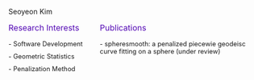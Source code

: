 
<style>
  /* 부모 <ul>에 flexbox 적용 */
  ul {
    display: flex;
    list-style-type: none; /* 기본 점 제거 */
    padding: 0; /* 기본 여백 제거 */
    margin: 0;
    gap: 20px; /* 항목 사이 간격 */
  }

  li {
    flex: 1; /* 각 li 요소를 동일 비율로 확장 */
    max-width: 300px; /* li 요소의 최대 너비 고정 */
    word-wrap: break-word; /* 긴 단어 줄바꿈 */
    overflow-wrap: break-word; /* 추가적인 줄바꿈 지원 */
  }

  li:first-child {
    flex: 1; /* Research Interests는 기본 크기 */
    max-width: 200px; /* 최대 너비 제한 */
  }

  li:last-child {
    flex: 2; /* Publications 칸을 더 크게 */
    max-width: 600px; /* 최대 너비 제한 */
  }

  .spn5 {
    display: block; /* 텍스트를 한 줄로 */
    margin-bottom: 10px;
    color: hsl(266, 91%, 37%);
    font-size: 1rem;
  }

  .my-enumerate {
    margin: 0; /* 기본 여백 제거 */
    padding: 5px 0; /* 약간의 패딩 */
    word-wrap: break-word; /* 긴 단어 줄바꿈 */
    overflow-wrap: break-word; /* 추가적인 줄바꿈 지원 */
    white-space: normal; /* 기본 줄바꿈 동작 활성화 */
    font-size: 0.8rem;
  }

  .nested {
    padding-left: 15px; /* 중첩된 목록은 들여쓰기 */
  }
</style>



<span class="spn3">Seoyeon Kim</span>

<ul>
  <li>
    <span class="spn5">Research Interests</span>
    <p class="my-enumerate">
    - Software Development
    </p>
    <p class="my-enumerate">
    - Geometric Statistics
    </p>
    <p class="my-enumerate">
    - Penalization Method
    </p>
  </li>
  <li>
    <span class="spn5">Publications</span>
    <p class="my-enumerate">
      - spheresmooth: a penalized piecewie geodeisc curve fitting on a sphere (under review)
    </p>
  </li>
</ul>